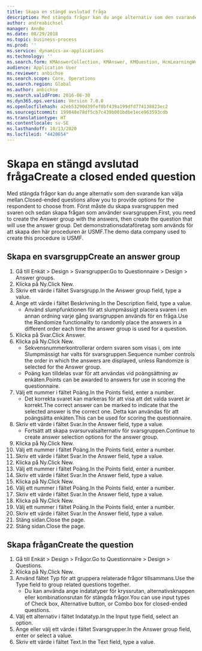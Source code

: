 ```yaml
---
title: Skapa en stängd avslutad fråga
description: Med stängda frågor kan du ange alternativ som den svarande kan välja mellan.
author: andreabichsel
manager: AnnBe
ms.date: 08/29/2018
ms.topic: business-process
ms.prod: ''
ms.service: dynamics-ax-applications
ms.technology: ''
ms.search.form: KMAnswerCollection, KMAnswer, KMQuestion, HcmLearningWorkspace
audience: Application User
ms.reviewer: anbichse
ms.search.scope: Core, Operations
ms.search.region: Global
ms.author: anbichse
ms.search.validFrom: 2016-06-30
ms.dyn365.ops.version: Version 7.0.0
ms.openlocfilehash: a2eb53290d39fef0bf439a199dfd774138823ec2
ms.sourcegitcommit: 199848e78df5cb7c439b001bdbe1ece963593cdb
ms.translationtype: HT
ms.contentlocale: sv-SE
ms.lasthandoff: 10/13/2020
ms.locfileid: "4420654"
---
```

# <a name="create-a-closed-ended-question"></a><span data-ttu-id="d4d64-103">Skapa en stängd avslutad fråga</span><span class="sxs-lookup"><span data-stu-id="d4d64-103">Create a closed ended question</span></span>



<span data-ttu-id="d4d64-104">Med stängda frågor kan du ange alternativ som den svarande kan välja mellan.</span><span class="sxs-lookup"><span data-stu-id="d4d64-104">Closed-ended questions allow you to provide options for the respondent to choose from.</span></span> <span data-ttu-id="d4d64-105">Först måste du skapa svarsgruppen med svaren och sedan skapa frågan som använder svarsgruppen.</span><span class="sxs-lookup"><span data-stu-id="d4d64-105">First, you need to create the Answer group with the answers, then create the question that will use the answer group.</span></span> <span data-ttu-id="d4d64-106">Det demonstrationsdataföretag som används för att skapa den här proceduren är USMF.</span><span class="sxs-lookup"><span data-stu-id="d4d64-106">The demo data company used to create this procedure is USMF.</span></span>


## <a name="create-an-answer-group"></a><span data-ttu-id="d4d64-107">Skapa en svarsgrupp</span><span class="sxs-lookup"><span data-stu-id="d4d64-107">Create an answer group</span></span>
1. <span data-ttu-id="d4d64-108">Gå till Enkät > Design > Svarsgrupper.</span><span class="sxs-lookup"><span data-stu-id="d4d64-108">Go to Questionnaire > Design > Answer groups.</span></span>
2. <span data-ttu-id="d4d64-109">Klicka på Ny.</span><span class="sxs-lookup"><span data-stu-id="d4d64-109">Click New.</span></span>
3. <span data-ttu-id="d4d64-110">Skriv ett värde i fältet Svarsgrupp.</span><span class="sxs-lookup"><span data-stu-id="d4d64-110">In the Answer group field, type a value.</span></span>
4. <span data-ttu-id="d4d64-111">Ange ett värde i fältet Beskrivning.</span><span class="sxs-lookup"><span data-stu-id="d4d64-111">In the Description field, type a value.</span></span>
    * <span data-ttu-id="d4d64-112">Använd slumpfunktionen för att slumpmässigt placera svaren i en annan ordning varje gång svarsgruppen används för en fråga.</span><span class="sxs-lookup"><span data-stu-id="d4d64-112">Use the Randomize functionality to randomly place the answers in a different order each time the answer group is used for a question.</span></span>  
5. <span data-ttu-id="d4d64-113">Klicka på Svar.</span><span class="sxs-lookup"><span data-stu-id="d4d64-113">Click Answer.</span></span>
6. <span data-ttu-id="d4d64-114">Klicka på Ny.</span><span class="sxs-lookup"><span data-stu-id="d4d64-114">Click New.</span></span>
    * <span data-ttu-id="d4d64-115">Sekvensnummerkontrollerar ordern svaren som visas i, om inte Slumpmässigt har valts för svarsgruppen.</span><span class="sxs-lookup"><span data-stu-id="d4d64-115">Sequence number controls the order in which the answers are displayed, unless Randomize is selected for the Answer group.</span></span>  
    * <span data-ttu-id="d4d64-116">Poäng kan tilldelas svar för att användas vid poängsättning av enkäten.</span><span class="sxs-lookup"><span data-stu-id="d4d64-116">Points can be awarded to answers for use in scoring the questionnaire.</span></span>  
7. <span data-ttu-id="d4d64-117">Välj ett nummer i fältet Poäng.</span><span class="sxs-lookup"><span data-stu-id="d4d64-117">In the Points field, enter a number.</span></span>
    * <span data-ttu-id="d4d64-118">Det korrekta svaret kan markeras för att visa att det valda svaret är korrekt.</span><span class="sxs-lookup"><span data-stu-id="d4d64-118">The correct answer can be marked to indicate that the selected answer is the correct one.</span></span> <span data-ttu-id="d4d64-119">Detta kan användas för att poängsätta enkäten.</span><span class="sxs-lookup"><span data-stu-id="d4d64-119">This can be used for scoring the questionnaire.</span></span>  
8. <span data-ttu-id="d4d64-120">Skriv ett värde i fältet Svar.</span><span class="sxs-lookup"><span data-stu-id="d4d64-120">In the Answer field, type a value.</span></span>
    * <span data-ttu-id="d4d64-121">Fortsätt att skapa svarsurvalsalternativ för svarsgruppen.</span><span class="sxs-lookup"><span data-stu-id="d4d64-121">Continue to create answer selection options for the answer group.</span></span>  
9. <span data-ttu-id="d4d64-122">Klicka på Ny.</span><span class="sxs-lookup"><span data-stu-id="d4d64-122">Click New.</span></span>
10. <span data-ttu-id="d4d64-123">Välj ett nummer i fältet Poäng.</span><span class="sxs-lookup"><span data-stu-id="d4d64-123">In the Points field, enter a number.</span></span>
11. <span data-ttu-id="d4d64-124">Skriv ett värde i fältet Svar.</span><span class="sxs-lookup"><span data-stu-id="d4d64-124">In the Answer field, type a value.</span></span>
12. <span data-ttu-id="d4d64-125">Klicka på Ny.</span><span class="sxs-lookup"><span data-stu-id="d4d64-125">Click New.</span></span>
13. <span data-ttu-id="d4d64-126">Välj ett nummer i fältet Poäng.</span><span class="sxs-lookup"><span data-stu-id="d4d64-126">In the Points field, enter a number.</span></span>
14. <span data-ttu-id="d4d64-127">Skriv ett värde i fältet Svar.</span><span class="sxs-lookup"><span data-stu-id="d4d64-127">In the Answer field, type a value.</span></span>
15. <span data-ttu-id="d4d64-128">Klicka på Ny.</span><span class="sxs-lookup"><span data-stu-id="d4d64-128">Click New.</span></span>
16. <span data-ttu-id="d4d64-129">Välj ett nummer i fältet Poäng.</span><span class="sxs-lookup"><span data-stu-id="d4d64-129">In the Points field, enter a number.</span></span>
17. <span data-ttu-id="d4d64-130">Skriv ett värde i fältet Svar.</span><span class="sxs-lookup"><span data-stu-id="d4d64-130">In the Answer field, type a value.</span></span>
18. <span data-ttu-id="d4d64-131">Klicka på Ny.</span><span class="sxs-lookup"><span data-stu-id="d4d64-131">Click New.</span></span>
19. <span data-ttu-id="d4d64-132">Välj ett nummer i fältet Poäng.</span><span class="sxs-lookup"><span data-stu-id="d4d64-132">In the Points field, enter a number.</span></span>
20. <span data-ttu-id="d4d64-133">Skriv ett värde i fältet Svar.</span><span class="sxs-lookup"><span data-stu-id="d4d64-133">In the Answer field, type a value.</span></span>
21. <span data-ttu-id="d4d64-134">Stäng sidan.</span><span class="sxs-lookup"><span data-stu-id="d4d64-134">Close the page.</span></span>
22. <span data-ttu-id="d4d64-135">Stäng sidan.</span><span class="sxs-lookup"><span data-stu-id="d4d64-135">Close the page.</span></span>

## <a name="create-the-question"></a><span data-ttu-id="d4d64-136">Skapa frågan</span><span class="sxs-lookup"><span data-stu-id="d4d64-136">Create the question</span></span>
1. <span data-ttu-id="d4d64-137">Gå till Enkät > Design > Frågor.</span><span class="sxs-lookup"><span data-stu-id="d4d64-137">Go to Questionnaire > Design > Questions.</span></span>
2. <span data-ttu-id="d4d64-138">Klicka på Ny.</span><span class="sxs-lookup"><span data-stu-id="d4d64-138">Click New.</span></span>
3. <span data-ttu-id="d4d64-139">Använd fältet Typ för att gruppera relaterade frågor tillsammans.</span><span class="sxs-lookup"><span data-stu-id="d4d64-139">Use the Type field to group related questions together.</span></span>
    * <span data-ttu-id="d4d64-140">Du kan använda ange indatatyper för kryssrutan, alternativsknappen eller kombinationsrutan för stängda frågor.</span><span class="sxs-lookup"><span data-stu-id="d4d64-140">You can use input types of Check box, Alternative button, or Combo box for closed-ended questions.</span></span>  
4. <span data-ttu-id="d4d64-141">Välj ett alternativ i fältet Indatatyp.</span><span class="sxs-lookup"><span data-stu-id="d4d64-141">In the Input type field, select an option.</span></span>
5. <span data-ttu-id="d4d64-142">Ange eller välj ett värde i fältet Svarsgrupper.</span><span class="sxs-lookup"><span data-stu-id="d4d64-142">In the Answer group field, enter or select a value.</span></span>
6. <span data-ttu-id="d4d64-143">Skriv ett värde i fältet Text.</span><span class="sxs-lookup"><span data-stu-id="d4d64-143">In the Text field, type a value.</span></span>

